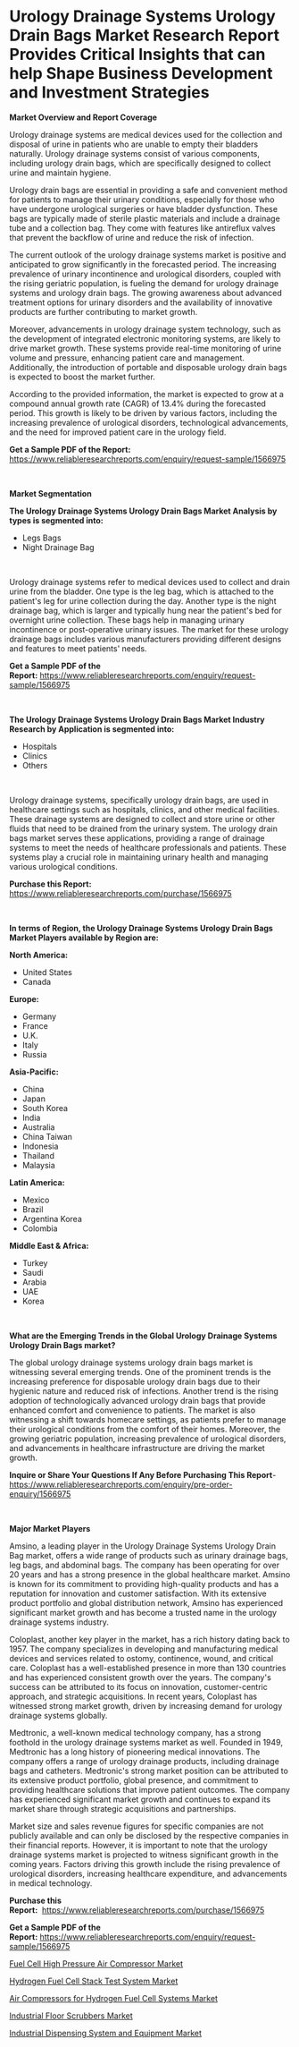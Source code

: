 <p><h1>Urology Drainage Systems Urology Drain Bags Market Research Report Provides Critical Insights that can help Shape Business Development and Investment Strategies</h1></p><p><strong>Market Overview and Report Coverage</strong></p>
<p><p>Urology drainage systems are medical devices used for the collection and disposal of urine in patients who are unable to empty their bladders naturally. Urology drainage systems consist of various components, including urology drain bags, which are specifically designed to collect urine and maintain hygiene.</p><p>Urology drain bags are essential in providing a safe and convenient method for patients to manage their urinary conditions, especially for those who have undergone urological surgeries or have bladder dysfunction. These bags are typically made of sterile plastic materials and include a drainage tube and a collection bag. They come with features like antireflux valves that prevent the backflow of urine and reduce the risk of infection.</p><p>The current outlook of the urology drainage systems market is positive and anticipated to grow significantly in the forecasted period. The increasing prevalence of urinary incontinence and urological disorders, coupled with the rising geriatric population, is fueling the demand for urology drainage systems and urology drain bags. The growing awareness about advanced treatment options for urinary disorders and the availability of innovative products are further contributing to market growth.</p><p>Moreover, advancements in urology drainage system technology, such as the development of integrated electronic monitoring systems, are likely to drive market growth. These systems provide real-time monitoring of urine volume and pressure, enhancing patient care and management. Additionally, the introduction of portable and disposable urology drain bags is expected to boost the market further.</p><p>According to the provided information, the market is expected to grow at a compound annual growth rate (CAGR) of 13.4% during the forecasted period. This growth is likely to be driven by various factors, including the increasing prevalence of urological disorders, technological advancements, and the need for improved patient care in the urology field.</p></p>
<p><strong>Get a Sample PDF of the Report:</strong> <a href="https://www.reliableresearchreports.com/enquiry/request-sample/1566975">https://www.reliableresearchreports.com/enquiry/request-sample/1566975</a></p>
<p>&nbsp;</p>
<p><strong>Market Segmentation</strong></p>
<p><strong>The Urology Drainage Systems Urology Drain Bags Market Analysis by types is segmented into:</strong></p>
<p><ul><li>Legs Bags</li><li>Night Drainage Bag</li></ul></p>
<p>&nbsp;</p>
<p><p>Urology drainage systems refer to medical devices used to collect and drain urine from the bladder. One type is the leg bag, which is attached to the patient's leg for urine collection during the day. Another type is the night drainage bag, which is larger and typically hung near the patient's bed for overnight urine collection. These bags help in managing urinary incontinence or post-operative urinary issues. The market for these urology drainage bags includes various manufacturers providing different designs and features to meet patients' needs.</p></p>
<p><strong>Get a Sample PDF of the Report:</strong>&nbsp;<a href="https://www.reliableresearchreports.com/enquiry/request-sample/1566975">https://www.reliableresearchreports.com/enquiry/request-sample/1566975</a></p>
<p>&nbsp;</p>
<p><strong>The Urology Drainage Systems Urology Drain Bags Market Industry Research by Application is segmented into:</strong></p>
<p><ul><li>Hospitals</li><li>Clinics</li><li>Others</li></ul></p>
<p>&nbsp;</p>
<p><p>Urology drainage systems, specifically urology drain bags, are used in healthcare settings such as hospitals, clinics, and other medical facilities. These drainage systems are designed to collect and store urine or other fluids that need to be drained from the urinary system. The urology drain bags market serves these applications, providing a range of drainage systems to meet the needs of healthcare professionals and patients. These systems play a crucial role in maintaining urinary health and managing various urological conditions.</p></p>
<p><strong>Purchase this Report:</strong>&nbsp; <a href="https://www.reliableresearchreports.com/purchase/1566975">https://www.reliableresearchreports.com/purchase/1566975</a></p>
<p>&nbsp;</p>
<p><strong>In terms of Region, the Urology Drainage Systems Urology Drain Bags Market Players available by Region are:</strong></p>
<p>
    <p> <strong> North America: </strong>
        <ul>
            <li>United States</li>
            <li>Canada</li>
        </ul>
        </p> 
    <p> <strong> Europe: </strong>
        <ul>
            <li>Germany</li>
            <li>France</li>
            <li>U.K.</li>
            <li>Italy</li>
            <li>Russia</li>
        </ul>
        </p> 
    <p> <strong> Asia-Pacific: </strong>
        <ul>
            <li>China</li>
            <li>Japan</li>
            <li>South Korea</li>
            <li>India</li>
            <li>Australia</li>
            <li>China Taiwan</li>
            <li>Indonesia</li>
            <li>Thailand</li>
            <li>Malaysia</li>
        </ul>
        </p> 
    <p> <strong> Latin America: </strong>
        <ul>
            <li>Mexico</li>
            <li>Brazil</li>
            <li>Argentina Korea</li>
            <li>Colombia</li>
        </ul>
        </p> 
    <p> <strong> Middle East & Africa: </strong>
        <ul>
            <li>Turkey</li>
            <li>Saudi</li>
            <li>Arabia</li>
            <li>UAE</li>
            <li>Korea</li>
        </ul>
    </p>
    </p>
<p>&nbsp;</p>
<p><strong>What are the Emerging Trends in the Global Urology Drainage Systems Urology Drain Bags market?</strong></p>
<p><p>The global urology drainage systems urology drain bags market is witnessing several emerging trends. One of the prominent trends is the increasing preference for disposable urology drain bags due to their hygienic nature and reduced risk of infections. Another trend is the rising adoption of technologically advanced urology drain bags that provide enhanced comfort and convenience to patients. The market is also witnessing a shift towards homecare settings, as patients prefer to manage their urological conditions from the comfort of their homes. Moreover, the growing geriatric population, increasing prevalence of urological disorders, and advancements in healthcare infrastructure are driving the market growth.</p></p>
<p><strong>Inquire or Share Your Questions If Any Before Purchasing This Report</strong>- <a href="https://www.reliableresearchreports.com/enquiry/pre-order-enquiry/1566975">https://www.reliableresearchreports.com/enquiry/pre-order-enquiry/1566975</a></p>
<p>&nbsp;</p>
<p><strong>Major Market Players</strong></p>
<p><p>Amsino, a leading player in the Urology Drainage Systems Urology Drain Bag market, offers a wide range of products such as urinary drainage bags, leg bags, and abdominal bags. The company has been operating for over 20 years and has a strong presence in the global healthcare market. Amsino is known for its commitment to providing high-quality products and has a reputation for innovation and customer satisfaction. With its extensive product portfolio and global distribution network, Amsino has experienced significant market growth and has become a trusted name in the urology drainage systems industry.</p><p>Coloplast, another key player in the market, has a rich history dating back to 1957. The company specializes in developing and manufacturing medical devices and services related to ostomy, continence, wound, and critical care. Coloplast has a well-established presence in more than 130 countries and has experienced consistent growth over the years. The company's success can be attributed to its focus on innovation, customer-centric approach, and strategic acquisitions. In recent years, Coloplast has witnessed strong market growth, driven by increasing demand for urology drainage systems globally.</p><p>Medtronic, a well-known medical technology company, has a strong foothold in the urology drainage systems market as well. Founded in 1949, Medtronic has a long history of pioneering medical innovations. The company offers a range of urology drainage products, including drainage bags and catheters. Medtronic's strong market position can be attributed to its extensive product portfolio, global presence, and commitment to providing healthcare solutions that improve patient outcomes. The company has experienced significant market growth and continues to expand its market share through strategic acquisitions and partnerships.</p><p>Market size and sales revenue figures for specific companies are not publicly available and can only be disclosed by the respective companies in their financial reports. However, it is important to note that the urology drainage systems market is projected to witness significant growth in the coming years. Factors driving this growth include the rising prevalence of urological disorders, increasing healthcare expenditure, and advancements in medical technology.</p></p>
<p><strong>Purchase this Report:</strong>&nbsp;&nbsp;<a href="https://www.reliableresearchreports.com/purchase/1566975">https://www.reliableresearchreports.com/purchase/1566975</a></p>
<p></p>
<p><strong>Get a Sample PDF of the Report:</strong>&nbsp;<a href="https://www.reliableresearchreports.com/enquiry/request-sample/1566975">https://www.reliableresearchreports.com/enquiry/request-sample/1566975</a></p>
<p><p><a href="https://www.linkedin.com/pulse/fuel-cell-high-pressure-air-compressor-market-research-uykcc/">Fuel Cell High Pressure Air Compressor Market</a></p><p><a href="https://www.linkedin.com/pulse/hydrogen-fuel-cell-stack-test-system-market-share-amp-new-miwtc/">Hydrogen Fuel Cell Stack Test System Market</a></p><p><a href="https://www.linkedin.com/pulse/air-compressors-hydrogen-fuel-cell-systems-market-size-clu0c/">Air Compressors for Hydrogen Fuel Cell Systems Market</a></p><p><a href="https://medium.com/@dessiefadel/industrial-floor-scrubbers-market-size-growth-forecast-2023-2030-3c441823008e">Industrial Floor Scrubbers Market</a></p><p><a href="https://medium.com/@austynlemke1988/industrial-dispensing-system-and-equipment-market-size-growth-forecast-2023-2030-aa605ac1d776">Industrial Dispensing System and Equipment Market</a></p></p>